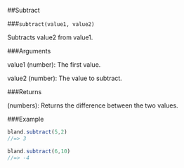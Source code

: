 ##Subtract

###`subtract(value1, value2)`

Subtracts value2 from value1.

###Arguments

value1 (number): The first value.

value2 (number): The value to subtract.

###Returns

(numbers): Returns the difference between the two values.

###Example

```javascript
bland.subtract(5,2)
//=> 3

bland.subtract(6,10)
//=> -4
```
